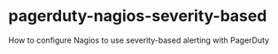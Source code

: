 pagerduty-nagios-severity-based
===============================

How to configure Nagios to use severity-based alerting with PagerDuty